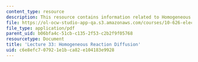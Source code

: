 ```yaml
---
content_type: resource
description: This resource contains information related to Homogeneous Reaction Diffusion.
file: https://ol-ocw-studio-app-qa.s3.amazonaws.com/courses/10-626-electrochemical-energy-systems-spring-2014/c6e8efc707921e1bca82e104183e9928_MIT10_626S14_Lec33_elec.pdf
file_type: application/pdf
parent_uid: b06bfa4c-51cb-c135-2f53-c2b2f9f05768
resourcetype: Document
title: 'Lecture 33: Homogeneous Reaction Diffusion'
uid: c6e8efc7-0792-1e1b-ca82-e104183e9928
---
```

